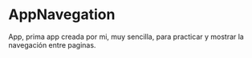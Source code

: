 # AppNavegation
App, prima app creada por mi, muy sencilla, para practicar y mostrar la navegación entre paginas. 
